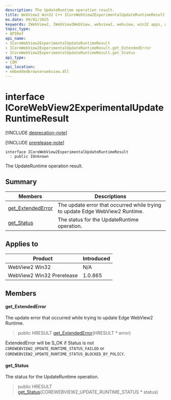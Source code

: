 ```yaml
---
description: The UpdateRuntime operation result.
title: WebView2 Win32 C++ ICoreWebView2ExperimentalUpdateRuntimeResult
ms.date: 09/01/2025
keywords: IWebView2, IWebView2WebView, webview2, webview, win32 apps, win32, edge, ICoreWebView2, ICoreWebView2Controller, browser control, edge html, ICoreWebView2ExperimentalUpdateRuntimeResult
topic_type: 
- APIRef
api_name:
- ICoreWebView2ExperimentalUpdateRuntimeResult
- ICoreWebView2ExperimentalUpdateRuntimeResult.get_ExtendedError
- ICoreWebView2ExperimentalUpdateRuntimeResult.get_Status
api_type:
- COM
api_location:
- embeddedbrowserwebview.dll
---
```


# interface ICoreWebView2ExperimentalUpdateRuntimeResult

[!INCLUDE [deprecation-note](../includes/deprecation-note.md)]

[!INCLUDE [prerelease-note](../includes/prerelease-note.md)]

```
interface ICoreWebView2ExperimentalUpdateRuntimeResult
  : public IUnknown
```

The UpdateRuntime operation result.

## Summary

 Members                        | Descriptions
--------------------------------|---------------------------------------------
[get_ExtendedError](#get_extendederror) | The update error that occurred while trying to update Edge WebView2 Runtime.
[get_Status](#get_status) | The status for the UpdateRuntime operation.

## Applies to

Product                         | Introduced
--------------------------------|---------------------------------------------
WebView2 Win32            |    N/A
WebView2 Win32 Prerelease |    1.0.865

## Members

#### get_ExtendedError

The update error that occurred while trying to update Edge WebView2 Runtime.

> public HRESULT [get_ExtendedError](#get_extendederror)(HRESULT * error)

ExtendedError will be S_OK if Status is not `COREWEBVIEW2_UPDATE_RUNTIME_STATUS_FAILED` or `COREWEBVIEW2_UPDATE_RUNTIME_STATUS_BLOCKED_BY_POLICY`.

#### get_Status

The status for the UpdateRuntime operation.

> public HRESULT [get_Status](#get_status)(COREWEBVIEW2_UPDATE_RUNTIME_STATUS * status)


